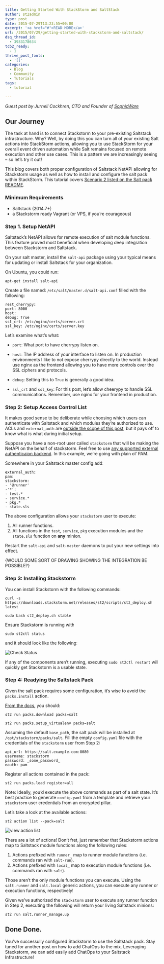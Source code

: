 ```yaml
---
title: Getting Started With StackStorm and SaltStack
author: st2admin
type: post
date: 2015-07-29T13:23:55+00:00
excerpt: '<a href="#">READ MORE</a>'
url: /2015/07/29/getting-started-with-stackstorm-and-saltstack/
dsq_thread_id:
  - 3983178634
tcb2_ready:
  - 1
thrive_post_fonts:
  - '[]'
categories:
  - Blog
  - Community
  - Tutorials
tags:
  - tutorial

---
```

_Guest post by Jurnell Cockhren, CTO and Founder of [SophicWare][1]_

## Our Journey

The task at hand is to connect Stackstorm to your pre-existing Saltstack infrastructure. Why? Well, by doing this you can turn all of your existing Salt actions into StackStorm actions, allowing you to use StackStorm for your overall event driven automation while Salt remains focused on remote execution and other use cases. This is a pattern we are increasingly seeing &#8211; so let&#8217;s try it out!

This blog covers both proper configuration of Saltstack NetAPI allowing for Stackstorm usage as well as how to install and configure the salt pack within StackStorm. This tutorial covers [Scenario 2 listed on the Salt pack README][2].

<!--more-->

### Minimum Requirements

  * Saltstack (2014.7+)
  * a Stackstorm ready Vagrant (or VPS, if you&#8217;re courageous)

### Step 1. Setup NetAPI

Saltstack&#8217;s NetAPI allows for remote execution of salt module functions. This feature proved most beneficial when developing deep integration between Stackstorm and Saltstack.

On your salt master, install the `salt-api` package using your typical means for updating or install Saltstack for your organization.

On Ubuntu, you could run:

`apt-get install salt-api`

Create a file named: `/etc/salt/master.d/salt-api.conf` filled with the following:

<pre><code class="yaml">rest_cherrypy:
port: 8000
host:
debug: True
ssl_crt: /etc/nginx/certs/server.crt
ssl_key: /etc/nginx/certs/server.key
</code></pre>

Let&#8217;s examine what&#8217;s what:

  * `port`: What port to have cherrypy listen on.</p> 
  * `host`: The IP address of your interface to listen on. In production environments I like to not expose cherrypy directly to the world. Instead use nginx as the frontend allowing you to have more controls over the SSL ciphers and protocols.

  * `debug`: Setting this to `True` is generally a good idea.
  * `ssl_crt` and `ssl_key`: For this post, let&#8217;s allow cheerypy to handle SSL communications. Remember, use nginx for your frontend in production.

### Step 2: Setup Access Control List

It makes good sense to be deliberate while choosing which users can authenticate with Saltstack and which modules they&#8217;re authorized to use. ACLs and `external_auth` are [outside the scope of this post][3], but it pays off to know what is what during initial setup.

Suppose you have a non-root user called `stackstorm` that will be making the NetAPI on the behalf of stackstorm. Feel free to use [any supported external authenticaion backend][4]. In this example, we&#8217;re going with plain ol&#8217; PAM.

Somewhere in your Saltstack master config add:

<pre><code class="yaml">external_auth:
pam:
stackstorm:
- '@runner'
-'*':
- test.*
- service.*
- pkg.*
- state.sls
</code></pre>

The above configuration allows your `stackstorm` user to execute:  
1. All runner functions.  
2. All functions in the `test`, `service`, `pkg` execution modules and the `state.sls` function on **any** minion.

Restart the `salt-api` and `salt-master` daemons to put your new settings into effect.

{WOULD SOME SORT OF DRAWING SHOWING THE INTEGRATION BE POSSIBLE?}

### Step 3: Installing Stackstorm

You can install Stackstorm with the following commands:

<pre><code class="shell">curl -s https://downloads.stackstorm.net/releases/st2/scripts/st2_deploy.sh latest

sudo bash st2_deploy.sh stable
</code></pre>

Ensure Stackstorm is running with

<pre><code class="shell">sudo st2ctl status
</code></pre>

and it should look like the following:

![Check Status][5] 

If any of the components aren&#8217;t running, executing `sudo st2ctl restart` will quickly get Stackstorm is a usable state.

### Step 4: Readying the Saltstack Pack

Given the salt pack requires some configuration, it&#8217;s wise to avoid the `packs.install` action.

[From the docs][6], you should:

<pre><code class="shell">st2 run packs.download packs=salt

st2 run packs.setup_virtualenv packs=salt
</code></pre>

Assuming the default `base_path`, the salt pack will be installed at `/opt/stackstorm/packs/salt`. Fill the empty `config.yaml` file with the credentials of the `stackstorm` user from Step 2:

<pre><code class="yaml">api_url: https://salt.example.com:8080
username: stackstorm
password: _some_password_
eauth: pam
</code></pre>

Register all actions contained in the pack:

<pre><code class="shell">st2 run packs.load register=all
</code></pre>

Note: Ideally, you&#8217;d execute the above commands as part of a salt state. It&#8217;s best practice to generate `config.yaml` from a template and retrieve your `stackstorm` user credentials from an encrypted pillar.

Let&#8217;s take a look at the available actions:

<pre><code class="shell">st2 action list --pack=salt
</code></pre>

![view action list][7] 

There are a lot of actions! Don&#8217;t fret, just remember that Stackstorm actions map to Saltstack module functions along the following rules:

  1. Actions prefixed with `runner_` map to runner module functions (i.e. commands ran with `salt-run`).
  2. Actions prefixed with `local_` map to execution module functions (i.e. commands ran with `salt`).

Those aren&#8217;t the only module functions you can execute. Using the `salt.runner` and `salt.local` generic actions, you can execute any runner or execution functions, respectively!

Given we&#8217;ve authorized the `stackstorm` user to execute any runner function in Step 2, executing the following will return your living Saltstack minions:

<pre><code class="shell">st2 run salt.runner_manage.up
</code></pre>

## Done Done.

You&#8217;ve successully configured Stackstorm to use the Saltstack pack. Stay tuned for another post on how to add ChatOps to the mix. Leveraging Stackstorm, we can add easily add ChatOps to your Saltstack Infrastructure!

 [1]: http://sophicware.com/
 [2]: https://github.com/StackStorm-Exchange/stackstorm-salt#scenario-2-st2-using-salt-netapi
 [3]: https://docs.saltstack.com/en/2014.7/ref/configuration/master.html#external-auth
 [4]: https://docs.saltstack.com/en/2014.7/ref/auth/all/index.html
 [5]: http://stackstorm.com/wp/wp-content/uploads/2015/07/check-status.gif
 [6]: http://docs.stackstorm.com/packs.html#getting-a-pack
 [7]: http://stackstorm.com/wp/wp-content/uploads/2015/07/action-list.gif